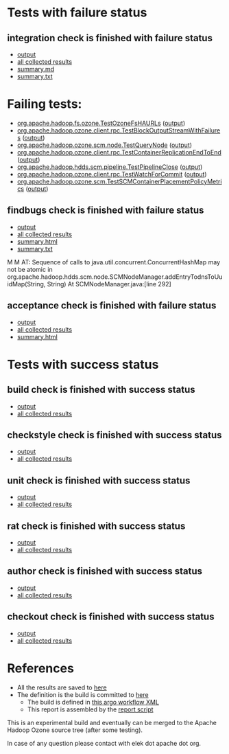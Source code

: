 # Tests with failure status

## integration check is finished with failure status

   * [output](https://raw.githubusercontent.com/elek/ozone-ci-q4/master/pr/pr-hdds-2199-dnstouuidmap-6cjbd/integration/output.log)
   * [all collected results](https://github.com/elek/ozone-ci-q4/tree/master/pr/pr-hdds-2199-dnstouuidmap-6cjbd/integration)
   * [summary.md](https://github.com/elek/ozone-ci-q4/tree/master/pr/pr-hdds-2199-dnstouuidmap-6cjbd/integration/summary.md)
   * [summary.txt](https://github.com/elek/ozone-ci-q4/tree/master/pr/pr-hdds-2199-dnstouuidmap-6cjbd/integration/summary.txt)

# Failing tests: 

 * [org.apache.hadoop.fs.ozone.TestOzoneFsHAURLs](hadoop-ozone/ozonefs/org.apache.hadoop.fs.ozone.TestOzoneFsHAURLs.txt) ([output](hadoop-ozone/ozonefs/org.apache.hadoop.fs.ozone.TestOzoneFsHAURLs-output.txt))
 * [org.apache.hadoop.ozone.client.rpc.TestBlockOutputStreamWithFailures](hadoop-ozone/integration-test/org.apache.hadoop.ozone.client.rpc.TestBlockOutputStreamWithFailures.txt) ([output](hadoop-ozone/integration-test/org.apache.hadoop.ozone.client.rpc.TestBlockOutputStreamWithFailures-output.txt))
 * [org.apache.hadoop.ozone.scm.node.TestQueryNode](hadoop-ozone/integration-test/org.apache.hadoop.ozone.scm.node.TestQueryNode.txt) ([output](hadoop-ozone/integration-test/org.apache.hadoop.ozone.scm.node.TestQueryNode-output.txt))
 * [org.apache.hadoop.ozone.client.rpc.TestContainerReplicationEndToEnd](hadoop-ozone/integration-test/org.apache.hadoop.ozone.client.rpc.TestContainerReplicationEndToEnd.txt) ([output](hadoop-ozone/integration-test/org.apache.hadoop.ozone.client.rpc.TestContainerReplicationEndToEnd-output.txt))
 * [org.apache.hadoop.hdds.scm.pipeline.TestPipelineClose](hadoop-ozone/integration-test/org.apache.hadoop.hdds.scm.pipeline.TestPipelineClose.txt) ([output](hadoop-ozone/integration-test/org.apache.hadoop.hdds.scm.pipeline.TestPipelineClose-output.txt))
 * [org.apache.hadoop.ozone.client.rpc.TestWatchForCommit](hadoop-ozone/integration-test/org.apache.hadoop.ozone.client.rpc.TestWatchForCommit.txt) ([output](hadoop-ozone/integration-test/org.apache.hadoop.ozone.client.rpc.TestWatchForCommit-output.txt))
 * [org.apache.hadoop.ozone.scm.TestSCMContainerPlacementPolicyMetrics](hadoop-ozone/integration-test/org.apache.hadoop.ozone.scm.TestSCMContainerPlacementPolicyMetrics.txt) ([output](hadoop-ozone/integration-test/org.apache.hadoop.ozone.scm.TestSCMContainerPlacementPolicyMetrics-output.txt))

## findbugs check is finished with failure status

   * [output](https://raw.githubusercontent.com/elek/ozone-ci-q4/master/pr/pr-hdds-2199-dnstouuidmap-6cjbd/findbugs/output.log)
   * [all collected results](https://github.com/elek/ozone-ci-q4/tree/master/pr/pr-hdds-2199-dnstouuidmap-6cjbd/findbugs)
   * [summary.html](https://elek.github.io/ozone-ci-q4/pr/pr-hdds-2199-dnstouuidmap-6cjbd/findbugs/summary.html)
   * [summary.txt](https://github.com/elek/ozone-ci-q4/tree/master/pr/pr-hdds-2199-dnstouuidmap-6cjbd/findbugs/summary.txt)

M M AT: Sequence of calls to java.util.concurrent.ConcurrentHashMap may not be atomic in org.apache.hadoop.hdds.scm.node.SCMNodeManager.addEntryTodnsToUuidMap(String, String)  At SCMNodeManager.java:[line 292]

## acceptance check is finished with failure status

   * [output](https://raw.githubusercontent.com/elek/ozone-ci-q4/master/pr/pr-hdds-2199-dnstouuidmap-6cjbd/acceptance/output.log)
   * [all collected results](https://github.com/elek/ozone-ci-q4/tree/master/pr/pr-hdds-2199-dnstouuidmap-6cjbd/acceptance)
   * [summary.html](https://elek.github.io/ozone-ci-q4/pr/pr-hdds-2199-dnstouuidmap-6cjbd/acceptance/summary.html)



# Tests with success status

## build check is finished with success status

   * [output](https://raw.githubusercontent.com/elek/ozone-ci-q4/master/pr/pr-hdds-2199-dnstouuidmap-6cjbd/build/output.log)
   * [all collected results](https://github.com/elek/ozone-ci-q4/tree/master/pr/pr-hdds-2199-dnstouuidmap-6cjbd/build)


## checkstyle check is finished with success status

   * [output](https://raw.githubusercontent.com/elek/ozone-ci-q4/master/pr/pr-hdds-2199-dnstouuidmap-6cjbd/checkstyle/output.log)
   * [all collected results](https://github.com/elek/ozone-ci-q4/tree/master/pr/pr-hdds-2199-dnstouuidmap-6cjbd/checkstyle)


## unit check is finished with success status

   * [output](https://raw.githubusercontent.com/elek/ozone-ci-q4/master/pr/pr-hdds-2199-dnstouuidmap-6cjbd/unit/output.log)
   * [all collected results](https://github.com/elek/ozone-ci-q4/tree/master/pr/pr-hdds-2199-dnstouuidmap-6cjbd/unit)


## rat check is finished with success status

   * [output](https://raw.githubusercontent.com/elek/ozone-ci-q4/master/pr/pr-hdds-2199-dnstouuidmap-6cjbd/rat/output.log)
   * [all collected results](https://github.com/elek/ozone-ci-q4/tree/master/pr/pr-hdds-2199-dnstouuidmap-6cjbd/rat)


## author check is finished with success status

   * [output](https://raw.githubusercontent.com/elek/ozone-ci-q4/master/pr/pr-hdds-2199-dnstouuidmap-6cjbd/author/output.log)
   * [all collected results](https://github.com/elek/ozone-ci-q4/tree/master/pr/pr-hdds-2199-dnstouuidmap-6cjbd/author)


## checkout check is finished with success status

   * [output](https://raw.githubusercontent.com/elek/ozone-ci-q4/master/pr/pr-hdds-2199-dnstouuidmap-6cjbd/checkout/output.log)
   * [all collected results](https://github.com/elek/ozone-ci-q4/tree/master/pr/pr-hdds-2199-dnstouuidmap-6cjbd/checkout)




# References

 * All the results are saved to [here](https://github.com/elek/ozone-ci-q4/tree/master/pr/pr-hdds-2199-dnstouuidmap-6cjbd/)
 * The definition is the build is committed to [here](https://github.com/elek/argo-ozone)
    * The build is defined in [this argo workflow XML](https://github.com/elek/argo-ozone/blob/master/ozone-build.yaml)
    * This report is assembled by the [report script](https://github.com/elek/argo-ozone/blob/master/scripts/report.sh)

This is an experimental build and eventually can be merged to the Apache Hadoop Ozone source tree (after some testing).

In case of any question please contact with elek dot apache dot org.
